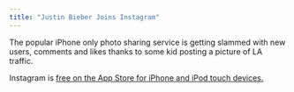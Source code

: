 ```yaml
---
title: "Justin Bieber Joins Instagram"
---
```

<p>The popular iPhone only photo sharing service is getting slammed with new users, comments and likes thanks to some kid posting a picture of LA traffic.</p>
<p>Instagram is <a href="https://click.linksynergy.com/fs-bin/stat?id=6PFrOqNV4B8&offerid=146261&type=3&subid=0&tmpid=1826&RD_PARM1=http%253A%252F%252Fitunes.apple.com%252Fca%252Fapp%252Finstagram%252Fid389801252%253Fmt%253D8%2526uo%253D4%2526partnerId%253D30" target="itunes_store">free on the App Store for iPhone and iPod touch devices.</a></p>
